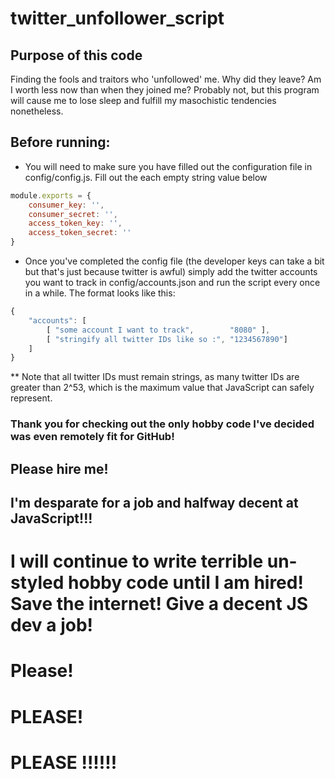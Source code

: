 # twitter_unfollower_script

## Purpose of this code

Finding the fools and traitors who 'unfollowed' me. Why did they leave? Am I worth less now than when they joined me? Probably not, but this program will cause me to lose sleep and fulfill my masochistic tendencies nonetheless.

## Before running:

* You will need to make sure you have filled out the configuration file in config/config.js. Fill out the each empty string value below
```javascript
module.exports = {
    consumer_key: '',
    consumer_secret: '',
    access_token_key: '',
    access_token_secret: ''
}
```

*  Once you've completed the config file (the developer keys can take a bit but that's just because twitter is awful) simply add the twitter accounts you want to track in config/accounts.json and run the script every once in a while. The format looks like this:
```javascript
{
    "accounts": [
        [ "some account I want to track",        "8080" ],
        [ "stringify all twitter IDs like so :", "1234567890"]
    ]
}
```

** Note that all twitter IDs must remain strings, as many twitter IDs are greater than 2^53, which is the maximum value that JavaScript can safely represent.

### Thank you for checking out the only hobby code I've decided was even remotely fit for GitHub! 


## Please hire me!
## I'm desparate for a job and halfway decent at JavaScript!!!
# I will continue to write terrible un-styled hobby code until I am hired! Save the internet! Give a decent JS dev a job!
# Please!
# PLEASE!
# PLEASE !!!!!!
